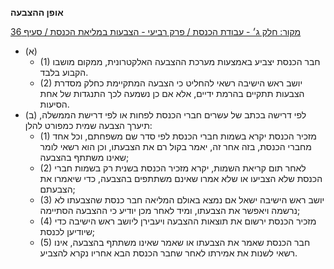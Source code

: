 **אופן ההצבעה**

[מקור: חלק ג׳ - עבודת הכנסת / פרק רביעי - הצבעות במליאת הכנסת / סעיף 36](https://he.wikisource.org/wiki/תקנון_הכנסת#סעיף_36)

 * (א) 
   * (1) חבר הכנסת יצביע באמצעות מערכת ההצבעה האלקטרונית, ממקום מושבו הקבוע בלבד.
   * (2) יושב ראש הישיבה רשאי להחליט כי הצבעה המתקיימת כחלק מסדרת הצבעות תתקיים בהרמת ידיים, אלא אם כן נשמעה לכך התנגדות של אחת הסיעות.
 * (ב) לפי דרישה בכתב של עשרים חברי הכנסת לפחות או לפי דרישת הממשלה, תיערך הצבעה שמית כמפורט להלן:
   * (1) מזכיר הכנסת יקרא בשמות חברי הכנסת לפי סדר שם משפחתם, וכל אחד מחברי הכנסת, בזה אחר זה, יאמר בקול רם את הצבעתו, וכן הוא רשאי לומר שאינו משתתף בהצבעה;
   * (2) לאחר תום קריאת השמות, יקרא מזכיר הכנסת בשנית רק בשמות חברי הכנסת שלא הצביעו או שלא אמרו שאינם משתתפים בהצבעה, כדי שיאמרו את הצבעתם;
   * (3) יושב ראש הישיבה ישאל אם נמצא באולם המליאה חבר כנסת שהצבעתו לא נרשמה ויאפשר את הצבעתו, ומיד לאחר מכן יודיע כי ההצבעה הסתיימה;
   * (4) מזכיר הכנסת ירשום את תוצאות ההצבעה ויעבירן ליושב ראש הישיבה כדי שיודיען לכנסת;
   * (5) חבר הכנסת שאמר את הצבעתו או שאמר שאינו משתתף בהצבעה, אינו רשאי לשנות את אמירתו לאחר שחבר הכנסת הבא אחריו נקרא להצביע.